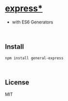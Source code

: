 # [express*](https://github.com/genpressjs/node-general-express)

* with ES6 Generators

 
## Install
```
npm install general-express
```

 
## License
MIT
